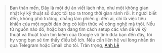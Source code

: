 > Bạn thân mến,
> Đây là một dự án viết lách nhỏ, như một không gian nhật ký kỹ thuật số được tôi tạo ra trong thời gian rảnh rỗi. Ít người biết đến, không phô trương, chẳng làm phiền gì đến ai, chỉ là việc tiêu khiển của một người đàn ông có kiến thức về công nghệ mà thôi. 
> Nếu từ nguồn nào đó, hoặc bạn đang tìm cách setup các vấn đề về kỹ thuật và thuật toán tìm kiếm của Google vô tình đưa bạn đến đây, tôi hy vọng bạn sẽ tìm thấy điều bổ ích.
> Nếu cần liên hệ vui lòng nhắn tin qua Telegram hoặc Email cho tôi.
> Trân trọng,
> [Anh Lê](https://www.facebook.com/anh.le.2679)

